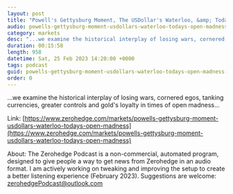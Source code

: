 ```yaml
---
layout: post
title: "Powell's Gettysburg Moment, The USDollar's Waterloo, &amp; Today's Open Madness"
audio: powells-gettysburg-moment-usdollars-waterloo-todays-open-madness-0
category: markets
desc: "...we examine the historical interplay of losing wars, cornered egos, tanking currencies, greater controls and gold's loyalty in times of open madness..."
duration: 00:15:58
length: 958
datetime: Sat, 25 Feb 2023 14:20:00 +0000
tags: podcast
guid: powells-gettysburg-moment-usdollars-waterloo-todays-open-madness-0
order: 0
---
```

...we examine the historical interplay of losing wars, cornered egos, tanking currencies, greater controls and gold's loyalty in times of open madness...

Link: [https://www.zerohedge.com/markets/powells-gettysburg-moment-usdollars-waterloo-todays-open-madness](https://www.zerohedge.com/markets/powells-gettysburg-moment-usdollars-waterloo-todays-open-madness)

About: The Zerohedge Podcast is a non-commercial, automated program, designed to give people a way to get news from Zerohedge in an audio format.  I am actively working on tweaking and improving the setup to create a better listening experience (February 2023).  Suggestions are welcome: [zerohedgePodcast@outlook.com](mailto:zerohedgePodcast@outlook.com)